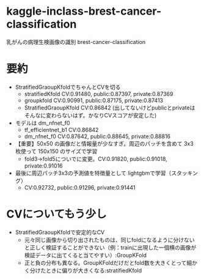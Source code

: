 # kaggle-inclass-brest-cancer-classification
乳がんの病理生検画像の識別 brest-cancer-classification


# 要約
- StratifiedGraoupKfoldでちゃんとCVを切る
    - stratifiedKfold   CV:0.91480, public:0.87397, private:0.87369
    - groupkfold    CV:0.90991, public:0.87175, private:0.87413
    - StratifiedGraoupKfold     CV:0.86842 (出してないけどpublicとprivateはそんなに変わらないはず。かなりCVスコアが安定した)
- モデルは dm_nfnet_f0
    -  tf_efficientnet_b1    CV:0.86842
    -  dm_nfnet_f0    CV:0.87642, public:0.88645, private:0.88816
- 【重要】50x50 の画像だと情報量が少なすぎ。周辺のパッチを含めて 3x3 枚使って 150x150 のサイズで学習
    - fold3→fold5についでに変更。CV:0.91820, public:0.91018, private:0.91016
- 最後に周辺パッチ3x3の予測値を特徴量として lightgbmで学習（スタッキング）
    - CV:0.92732, public:0.91296, private:0.91441

# CVについてもう少し
- StratifiedGraoupKfoldで安定的なCV
    - 元々同じ画像から切り出されたものは、同じfoldになるように分けないと正しく検証することができない（例：trainに出現した一個横の画像が検証データに出てくると当てやすい）:GroupKFold
    - 正と負の分布も異なる。GroupKFoldだけだとfold数を大きくとって細かく分けたときに偏りが大きくなる:stratifiedKfold
